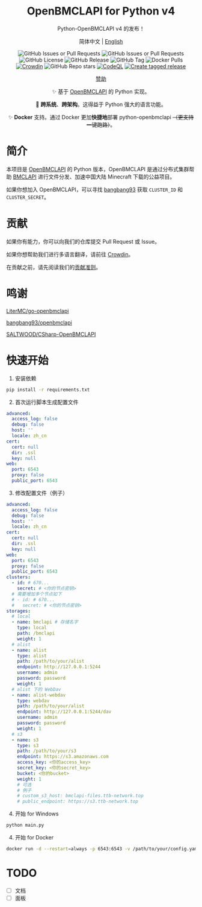 <div align="center">

# OpenBMCLAPI for Python v4

Python-OpenBMCLAPI v4 的发布！

简体中文 | [English](/i18n/README_en.md)

![GitHub Issues or Pull Requests](https://img.shields.io/github/issues-pr/TTB-Network/python-openbmclapi)
![GitHub Issues or Pull Requests](https://img.shields.io/github/issues/TTB-Network/python-openbmclapi)
![GitHub License](https://img.shields.io/github/license/TTB-Network/python-openbmclapi)
![GitHub Release](https://img.shields.io/github/v/release/TTB-Network/python-openbmclapi)
![GitHub Tag](https://img.shields.io/github/v/tag/TTB-Network/python-openbmclapi)
![Docker Pulls](https://img.shields.io/docker/pulls/silianz/python-openbmclapi)
[![Crowdin](https://badges.crowdin.net/python-openbmclapi-site/localized.svg)](https://crowdin.com/project/python-openbmclapi-site)
![GitHub Repo stars](https://img.shields.io/github/stars/TTB-Network/python-openbmclapi)
[![CodeQL](https://github.com/TTB-Network/python-openbmclapi/actions/workflows/github-code-scanning/codeql/badge.svg)](https://github.com/TTB-Network/python-openbmclapi/actions/workflows/github-code-scanning/codeql)
[![Create tagged release](https://github.com/TTB-Network/python-openbmclapi/actions/workflows/build_and_publish.yml/badge.svg)](https://github.com/TTB-Network/python-openbmclapi/actions/workflows/build_and_publish.yml)

[赞助](https://afdian.net/a/atianxiua)

✨ 基于 [OpenBMCLAPI](https://github.com/bangbang93/openbmclapi) 的 Python 实现。

🎨 **跨系统**、**跨架构**。这得益于 Python 强大的语言功能。

✨ **Docker** 支持。通过 Docker 更加**快捷地**部署 python-openbmclapi ~~（更支持一键跑路）~~。

</div>

# 简介

本项目是 [OpenBMCLAPI](https://github.com/bangbang93/openbmclapi) 的 Python 版本，OpenBMCLAPI 是通过分布式集群帮助 [BMCLAPI](https://bmclapidoc.bangbang93.com/) 进行文件分发、加速中国大陆 Minecraft 下载的公益项目。

如果你想加入 OpenBMCLAPI，可以寻找 [bangbang93](https://github.com/bangbang93) 获取 `CLUSTER_ID` 和 `CLUSTER_SECRET`。

# 贡献

如果你有能力，你可以向我们的仓库提交 Pull Request 或 Issue。

如果你想帮助我们进行多语言翻译，请前往 [Crowdin](https://translate.bugungu.top)。

在贡献之前，请先阅读我们的[贡献准则](./CONTRIBUTING.md)。

# 鸣谢

[LiterMC/go-openbmclapi](https://github.com/LiterMC/go-openbmclapi)

[bangbang93/openbmclapi](https://github.com/bangbang93/openbmclapi)

[SALTWOOD/CSharp-OpenBMCLAPI](https://github.com/SALTWOOD/CSharp-OpenBMCLAPI)

# 快速开始

1. 安装依赖

```bash
pip install -r requirements.txt
```

2. 首次运行脚本生成配置文件 
```yaml
advanced:
  access_log: false
  debug: false
  host: ''
  locale: zh_cn
cert:
  cert: null
  dir: .ssl
  key: null
web:
  port: 6543
  proxy: false
  public_port: 6543
```

3. 修改配置文件（例子）
```yaml
advanced:
  access_log: false
  debug: false
  host: ''
  locale: zh_cn
cert:
  cert: null
  dir: .ssl
  key: null
web:
  port: 6543
  proxy: false
  public_port: 6543
clusters:
  - id: # 670... 
    secret: # <你的节点密钥>
  # 需要增加多个节点如下
  # - id: # 670...
  #   secret: # <你的节点密钥>
storages:
  # local
  - name: bmclapi # 存储名字
    type: local 
    path: /bmclapi
    weight: 1
  # alist
  - name: alist
    type: alist
    path: /path/to/your/alist
    endpoint: http://127.0.0.1:5244
    username: admin
    password: password
    weight: 1
  # alist 下的 WebDav
  - name: alist-webdav
    type: webdav
    path: /path/to/your/alist
    endpoint: http://127.0.0.1:5244/dav
    username: admin
    password: password
    weight: 1
  # s3
  - name: s3
    type: s3
    path: /path/to/your/s3
    endpoint: https://s3.amazonaws.com
    access_key: <你的access_key>
    secret_key: <你的secret_key>
    bucket: <你的bucket>
    weight: 1
    # 可选
    # 例子 
    # custom_s3_host: bmclapi-files.ttb-network.top
    # public_endpoint: https://s3.ttb-network.top
```

4. 开始 for Windows
```bash
python main.py
```

4. 开始 for Docker
```bash
docker run -d --restart=always -p 6543:6543 -v /path/to/your/config.yaml:opt/python-openbmclapi/config/config.yaml -v /path/to/your/bmclapi:opt/python-openbmclapi/bmclapi --name python-openbmclapi atianxiua/python-openbmclapi:latest
```

# TODO
- [ ] 文档
- [ ] 面板